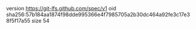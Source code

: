 version https://git-lfs.github.com/spec/v1
oid sha256:57b184aa1874f98dde995366e4f7985705a2b30dc464a92fe3c17e38f5f17a55
size 54

